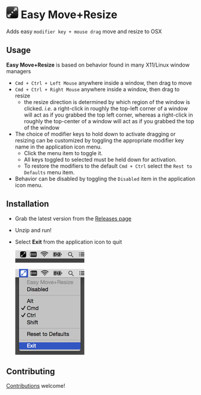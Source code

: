 # ![icon](easy-move-resize/Images.xcassets/AppIcon.appiconset/icon_32x32.png) Easy Move+Resize

Adds easy `modifier key + mouse drag` move and resize to OSX

## Usage
**Easy Move+Resize** is based on behavior found in many X11/Linux window managers

* `Cmd + Ctrl + Left Mouse` anywhere inside a window, then drag to move
* `Cmd + Ctrl + Right Mouse` anywhere inside a window, then drag to resize
    * the resize direction is determined by which region of the window is clicked.  *i.e.* a right-click in roughly the top-left corner of a window will act as if you grabbed the top left corner, whereas a right-click in roughly the top-center of a window will act as if you grabbed the top of the window
* The choice of modifier keys to hold down to activate dragging or resizing can be customized by toggling the appropriate modifier key name in the application icon menu.
    * Click the menu item to toggle it.
    * All keys toggled to selected must be held down for activation.
    * To restore the modifiers to the default `Cmd + Ctrl` select the `Rest to Defaults` menu item.
* Behavior can be disabled by toggling the `Disabled` item in the application icon menu.

## Installation
* Grab the latest version from the [Releases page](https://github.com/dmarcotte/easy-move-resize/releases)
* Unzip and run!
* Select **Exit** from the application icon to quit

    ![Icon](asset-sources/doc-img/running-icon.png)

    ![Icon Exit](asset-sources/doc-img/running-icon-exit.png)


## Contributing

[Contributions](contributing.md) welcome!
